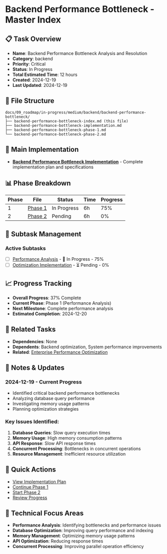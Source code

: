# Backend Performance Bottleneck - Master Index

## 📋 Task Overview
- **Name**: Backend Performance Bottleneck Analysis and Resolution
- **Category**: backend
- **Priority**: Critical
- **Status**: In Progress
- **Total Estimated Time**: 12 hours
- **Created**: 2024-12-19
- **Last Updated**: 2024-12-19

## 📁 File Structure
```
docs/09_roadmap/in-progress/medium/backend/backend-performance-bottleneck/
├── backend-performance-bottleneck-index.md (this file)
├── backend-performance-bottleneck-implementation.md
├── backend-performance-bottleneck-phase-1.md
└── backend-performance-bottleneck-phase-2.md
```

## 🎯 Main Implementation
- **[Backend Performance Bottleneck Implementation](./backend-performance-bottleneck-implementation.md)** - Complete implementation plan and specifications

## 📊 Phase Breakdown
| Phase | File | Status | Time | Progress |
|-------|------|--------|------|----------|
| 1 | [Phase 1](./backend-performance-bottleneck-phase-1.md) | In Progress | 6h | 75% |
| 2 | [Phase 2](./backend-performance-bottleneck-phase-2.md) | Pending | 6h | 0% |

## 🔄 Subtask Management
### Active Subtasks
- [ ] [Performance Analysis](./backend-performance-bottleneck-phase-1.md) - 🔄 In Progress - 75%
- [ ] [Optimization Implementation](./backend-performance-bottleneck-phase-2.md) - ⏳ Pending - 0%

## 📈 Progress Tracking
- **Overall Progress**: 37% Complete
- **Current Phase**: Phase 1 (Performance Analysis)
- **Next Milestone**: Complete performance analysis
- **Estimated Completion**: 2024-12-20

## 🔗 Related Tasks
- **Dependencies**: None
- **Dependents**: Backend optimization, System performance improvements
- **Related**: [Enterprise Performance Optimization](../performance/enterprise-performance-optimization/)

## 📝 Notes & Updates
### 2024-12-19 - Current Progress
- Identified critical backend performance bottlenecks
- Analyzing database query performance
- Investigating memory usage patterns
- Planning optimization strategies

### Key Issues Identified:
1. **Database Queries**: Slow query execution times
2. **Memory Usage**: High memory consumption patterns
3. **API Response**: Slow API response times
4. **Concurrent Processing**: Bottlenecks in concurrent operations
5. **Resource Management**: Inefficient resource utilization

## 🚀 Quick Actions
- [View Implementation Plan](./backend-performance-bottleneck-implementation.md)
- [Continue Phase 1](./backend-performance-bottleneck-phase-1.md)
- [Start Phase 2](./backend-performance-bottleneck-phase-2.md)
- [Review Progress](#progress-tracking)

## 🎯 Technical Focus Areas
- **Performance Analysis**: Identifying bottlenecks and performance issues
- **Database Optimization**: Improving query performance and indexing
- **Memory Management**: Optimizing memory usage patterns
- **API Optimization**: Reducing response times
- **Concurrent Processing**: Improving parallel operation efficiency

